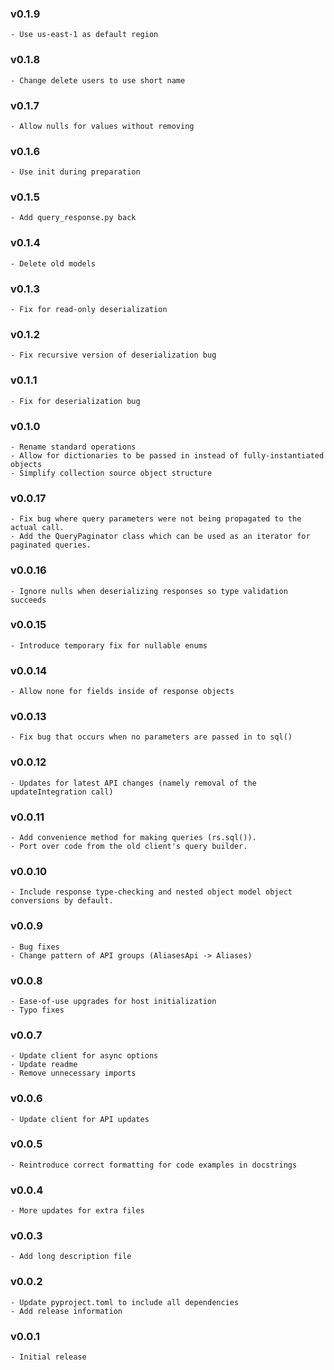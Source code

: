 ### v0.1.9
    - Use us-east-1 as default region

### v0.1.8
    - Change delete users to use short name

### v0.1.7
    - Allow nulls for values without removing

### v0.1.6
    - Use init during preparation

### v0.1.5
    - Add query_response.py back

### v0.1.4
    - Delete old models

### v0.1.3
    - Fix for read-only deserialization

### v0.1.2
    - Fix recursive version of deserialization bug

### v0.1.1
    - Fix for deserialization bug

### v0.1.0
    - Rename standard operations
    - Allow for dictionaries to be passed in instead of fully-instantiated objects
    - Simplify collection source object structure

### v0.0.17
    - Fix bug where query parameters were not being propagated to the actual call.
    - Add the QueryPaginator class which can be used as an iterator for paginated queries.

### v0.0.16
    - Ignore nulls when deserializing responses so type validation succeeds

### v0.0.15
    - Introduce temporary fix for nullable enums

### v0.0.14
    - Allow none for fields inside of response objects

### v0.0.13
    - Fix bug that occurs when no parameters are passed in to sql()

### v0.0.12
    - Updates for latest API changes (namely removal of the updateIntegration call)

### v0.0.11
    - Add convenience method for making queries (rs.sql()).
    - Port over code from the old client's query builder.

### v0.0.10
    - Include response type-checking and nested object model object conversions by default.

### v0.0.9
    - Bug fixes
    - Change pattern of API groups (AliasesApi -> Aliases)

### v0.0.8
    - Ease-of-use upgrades for host initialization
    - Typo fixes

### v0.0.7
    - Update client for async options
    - Update readme
    - Remove unnecessary imports

### v0.0.6
    - Update client for API updates

### v0.0.5
    - Reintroduce correct formatting for code examples in docstrings

### v0.0.4
    - More updates for extra files

### v0.0.3
    - Add long description file

### v0.0.2
    - Update pyproject.toml to include all dependencies
    - Add release information

### v0.0.1
    - Initial release